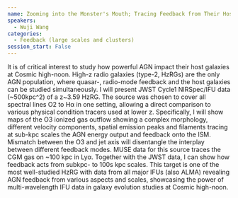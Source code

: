 ```yaml
---
name: Zooming into the Monster's Mouth; Tracing Feedback from Their Hosts to Circumgalactic Medium in z=3.5 Radio-loud AGN
speakers:
  - Wuji Wang
categories:
  - Feedback (large scales and clusters)
session_start: False
---
```


It is of critical interest to study how powerful AGN impact their host galaxies at Cosmic high-noon. High-z radio galaxies (type-2, HzRGs) are the only AGN population, where quasar-, radio-mode feedback and the host galaxies can be studied simultaneously. I will present JWST Cycle1 NIRSpec/IFU data (~500kpc^2) of a z~3.59 HzRG. The source was chosen to cover all spectral lines O2 to Hα in one setting, allowing a direct comparison to various physical condition tracers used at lower z. Specifically, I will show maps of the O3 ionized gas outflow showing a complex morphology,  different velocity components, spatial emission peaks and filaments tracing at sub-kpc scales the AGN energy output and feedback onto the ISM. Mismatch between the O3 and jet axis will disentangle the interplay between different feedback modes. MUSE data for this source traces the CGM gas on ~100 kpc in Lyα. Together with the JWST data, I can show how feedback acts from subkpc- to 100s kpc scales. This target is one of the most well-studied HzRG with data from all major IFUs (also ALMA) revealing AGN feedback from various aspects and scales, showcasing the power of multi-wavelength IFU data in galaxy evolution studies at Cosmic high-noon.